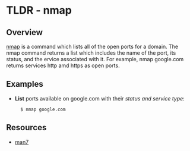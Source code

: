 TLDR - nmap
==========

Overview
--------

[nmap] is a command which lists all of the open ports for a domain.  The nmap command returns a list which includes the name of the port, its status, and the ervice associated with it.  For example, nmap google.com returns services http amd https as open ports.

Examples
--------

- **List** ports available on google.com with their *status and service type*:

        $ nmap google.com

Resources
---------

- [man7](http://man7.org/linux/man-pages/man1/nmap.1.html)

[nmap]: http://man7.org/linux/man-pages/man1/nmap.1.html

